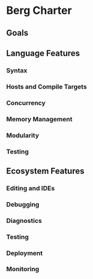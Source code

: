 Berg Charter
============

Goals
-----

Language Features
-----------------

### Syntax

### Hosts and Compile Targets

### Concurrency

### Memory Management

### Modularity

### Testing

Ecosystem Features
------------------

### Editing and IDEs

### Debugging

### Diagnostics

### Testing

### Deployment

### Monitoring


